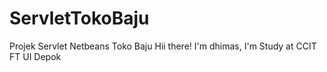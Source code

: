 # ServletTokoBaju
Projek Servlet Netbeans Toko Baju
Hii there!
I'm dhimas, I'm Study at CCIT FT UI Depok
